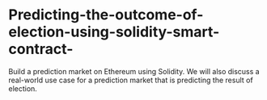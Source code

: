 # Predicting-the-outcome-of-election-using-solidity-smart-contract-
Build a prediction market on Ethereum using Solidity. We will also discuss a real-world use case for a prediction market that is predicting the result of election.
